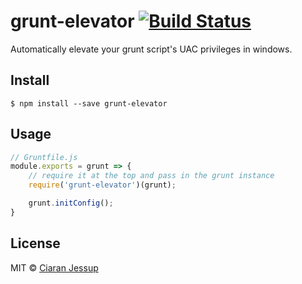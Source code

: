 # grunt-elevator [![Build Status](https://travis-ci.org/ciaranj/grunt-elevator.svg?branch=master)](https://travis-ci.org/ciaranj/grunt-elevator)
Automatically elevate your grunt script's UAC privileges in windows.

## Install
```
$ npm install --save grunt-elevator
```

## Usage
```js
// Gruntfile.js
module.exports = grunt => {
	// require it at the top and pass in the grunt instance
	require('grunt-elevator')(grunt);

	grunt.initConfig();
}
```

## License
MIT © [Ciaran Jessup](ciaranj@gmail.com)